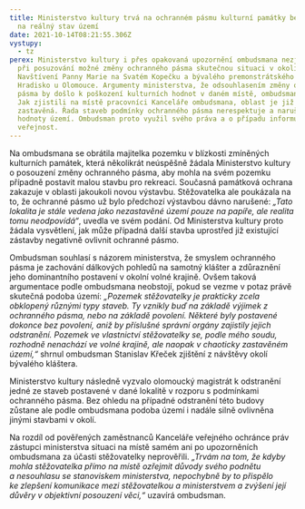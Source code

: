 ```yaml
---
title: Ministerstvo kultury trvá na ochranném pásmu kulturní památky bez ohledu
  na reálný stav území
date: 2021-10-14T08:21:55.306Z
vystupy:
  - tz
perex: Ministerstvo kultury i přes opakovaná upozornění ombudsmana nezjistilo
  při posuzování možné změny ochranného pásma skutečnou situaci v okolí chrámu
  Navštívení Panny Marie na Svatém Kopečku a bývalého premonstrátského kláštera
  Hradisko u Olomouce. Argumenty ministerstva, že odsouhlasením změny ochranného
  pásma by došlo k poškození kulturních hodnot v daném místě, ombudsman odmítá.
  Jak zjistili na místě pracovníci Kanceláře ombudsmana, oblast je již teď silně
  zastavěná. Řada staveb podmínky ochranného pásma nerespektuje a narušuje
  hodnoty území. Ombudsman proto využil svého práva a o případu informuje
  veřejnost.
---
```

<p>Na ombudsmana se obrátila majitelka pozemku v blízkosti zmíněných kulturních památek, která několikrát neúspěšně žádala Ministerstvo kultury o posouzení změny ochranného pásma, aby mohla na svém pozemku případně postavit malou stavbu pro rekreaci. Současná památková ochrana zakazuje v oblasti jakoukoli novou výstavbu. Stěžovatelka ale poukázala na to, že ochranné pásmo už bylo předchozí výstavbou dávno narušené: <em>&bdquo;Tato lokalita je stále vedena jako nezastavěné území pouze na papíře, ale realita tomu neodpovídá&ldquo;</em>, uvedla ve svém podání. Od Ministerstva kultury proto žádala&nbsp;vysvětlení, jak může případná další stavba uprostřed již existující zástavby negativně ovlivnit ochranné pásmo.</p>

<p>Ombudsman souhlasí s názorem ministerstva, že smyslem ochranného pásma je zachování dálkových pohledů na samotný klášter a zdůraznění jeho dominantního postavení v okolní volné krajině. Ovšem taková argumentace podle ombudsmana neobstojí, pokud se vezme v&nbsp;potaz právě skutečná podoba území: <em>&bdquo;Pozemek stěžovatelky je prakticky zcela obklopený různými typy staveb. Ty vznikly buď na základě výjimek z ochranného pásma, nebo na základě povolení. Některé byly postavené dokonce bez povolení, aniž by příslušné správní orgány zajistily jejich odstranění. Pozemek ve vlastnictví stěžovatelky se, podle mého soudu, rozhodně nenachází ve volné krajině, ale naopak v&nbsp;chaoticky zastavěném území,&ldquo;</em> shrnul ombudsman Stanislav Křeček zjištění z&nbsp;návštěvy okolí bývalého kláštera.</p>

<p>Ministerstvo kultury následně vyzvalo olomoucký magistrát k&nbsp;odstranění jedné ze staveb postavené v&nbsp;dané lokalitě v&nbsp;rozporu s&nbsp;podmínkami ochranného pásma. Bez ohledu na případné odstranění této budovy zůstane ale podle ombudsmana podoba území i nadále silně ovlivněna jinými stavbami v&nbsp;okolí.</p>

<p>Na rozdíl od pověřených zaměstnanců Kanceláře veřejného ochránce práv zástupci ministerstva situaci na místě samém ani po upozorněních ombudsmana za účasti stěžovatelky neprověřili. <em>&bdquo;Trvám na&nbsp;tom, že&nbsp;kdyby mohla stěžovatelka přímo na&nbsp;místě ozřejmit důvody svého podnětu a&nbsp;nesouhlasu se stanoviskem ministerstva, nepochybně by to přispělo ke&nbsp;zlepšení komunikace mezi stěžovatelkou a&nbsp;ministerstvem a&nbsp;zvýšení její důvěry v&nbsp;objektivní posouzení věci,&ldquo;</em> uzavírá ombudsman.</p>
